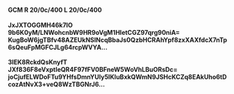 #### GCM R 20/0c/400 L 20/0c/400
**JxJXTOGGMH46k7IO**<br/>**9b6K0yM/LNWohcnbW9HR9oVgM1HletCGZ97qrg90niA=**<br/>**KugBoW6jgTBfv48AZEUkNSlNcqBbaJs0QzbHCRAhYpf8zxXAXfdcX7nTp6sQeuFpMGFCJLg64rcpWVYA...**<br/><br/>
**3IEK8RckdQsKnyfT**<br/>**JXf836F8eVxptIeQR4F97fFV0BFneW5WoVhLBuORsDc=**<br/>**joCjufELWDoFTu9YHfsDmnYUIy5IKluBxkQWmN9JSHcKCZq8EAkUho6tDcozAtNvX3+veQ8WzTBGNrJ6...**